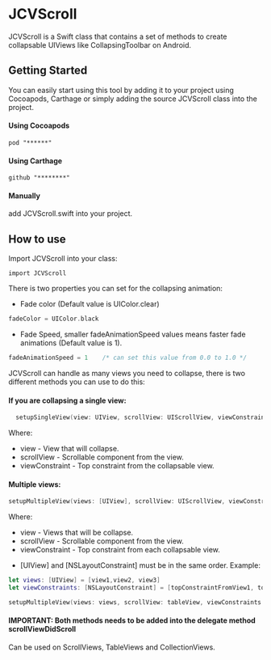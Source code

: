 # JCVScroll
JCVScroll is a Swift class that contains a set of methods to create collapsable UIViews like CollapsingToolbar on Android.

## Getting Started
You can easily start using this tool by adding it to your project using Cocoapods, Carthage or simply adding the source JCVScroll class into the project.

#### Using Cocoapods
```
pod "******"
```
#### Using Carthage
```
github "********"
```
#### Manually
add JCVScroll.swift into your project.

## How to use
Import JCVScroll into your class:
```
import JCVScroll
```
There is two properties you can set for the collapsing animation:
- Fade color (Default value is UIColor.clear)
```swift
fadeColor = UIColor.black
```
- Fade Speed, smaller fadeAnimationSpeed values means faster fade animations (Default value is 1).
```swift
fadeAnimationSpeed = 1    /* can set this value from 0.0 to 1.0 */
```
JCVScroll can handle as many views you need to collapse, there is two different methods you can use to do this:
#### If you are collapsing a single view:
```swift
  setupSingleView(view: UIView, scrollView: UIScrollView, viewConstraint: NSLayoutConstraint)
```
Where:
- view - View that will collapse.
- scrollView - Scrollable component from the view.
- viewConstraint - Top constraint from the collapsable view.

#### Multiple views:
```swift
setupMultipleView(views: [UIView], scrollView: UIScrollView, viewConstraints: [NSLayoutConstraint])
```
Where:
- view - Views that will be collapse.
- scrollView - Scrollable component from the view.
- viewConstraint - Top constraint from each collapsable view.
* [UIView] and [NSLayoutConstraint] must be in the same order.
Example:
```swift
let views: [UIView] = [view1,view2, view3]
let viewConstraints: [NSLayoutConstraint] = [topConstraintFromView1, topConstraintFromView2, topConstraintFromView3]

setupMultipleView(views: views, scrollView: tableView, viewConstraints: viewConstraints)
```
#### IMPORTANT: Both methods needs to be added into the delegate method scrollViewDidScroll
Can be used on ScrollViews, TableViews and CollectionViews.
